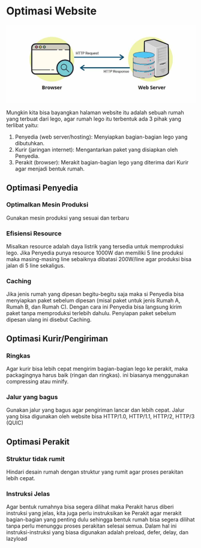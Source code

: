 # Optimasi Website

![Cara Kerja Web Server](/assets/cara-kerja-webserver.jpg)

Mungkin kita bisa bayangkan halaman website itu adalah sebuah rumah yang terbuat dari lego, agar rumah lego itu terbentuk ada 3 pihak yang terlibat yaitu:
1. Penyedia (web server/hosting): Menyiapkan bagian-bagian lego yang dibutuhkan.
2. Kurir (jaringan internet): Mengantarkan paket yang disiapkan oleh Penyedia.
3. Perakit (browser): Merakit bagian-bagian lego yang diterima dari Kurir agar menjadi bentuk rumah.

## Optimasi Penyedia

### Optimalkan Mesin Produksi
Gunakan mesin produksi yang sesuai dan terbaru

### Efisiensi Resource
Misalkan resource adalah daya listrik yang tersedia untuk memproduksi lego. Jika Penyedia punya resource 1000W dan memiliki 5 line produksi maka masing-masing line sebaiknya dibatasi 200W/line agar produksi bisa jalan di 5 line sekaligus.

### Caching
Jika jenis rumah yang dipesan begitu-begitu saja maka si Penyedia bisa menyiapkan paket sebelum dipesan (misal paket untuk jenis Rumah A, Rumah B, dan Rumah C). Dengan cara ini Penyedia bisa langsung kirim paket tanpa memproduksi terlebih dahulu. Penyiapan paket sebelum dipesan ulang ini disebut Caching.

## Optimasi Kurir/Pengiriman

### Ringkas
Agar kurir bisa lebih cepat mengirim bagian-bagian lego ke perakit, maka packagingnya harus baik (ringan dan ringkas). ini biasanya menggunakan compressing atau minify.

### Jalur yang bagus
Gunakan jalur yang bagus agar pengiriman lancar dan lebih cepat. Jalur yang bisa digunakan oleh website bisa HTTP/1.0, HTTP/1.1, HTTP/2, HTTP/3 (QUIC)

## Optimasi Perakit

### Struktur tidak rumit
Hindari desain rumah dengan struktur yang rumit agar proses perakitan lebih cepat.

### Instruksi Jelas
Agar bentuk rumahnya bisa segera dilihat maka Perakit harus diberi instruksi yang jelas, kita juga perlu instruksikan ke Perakit agar merakit bagian-bagian yang penting dulu sehingga bentuk rumah bisa segera dilihat tanpa perlu menunggu proses perakitan selesai semua. Dalam hal ini instruksi-instruksi yang biasa digunakan adalah preload, defer, delay, dan lazyload